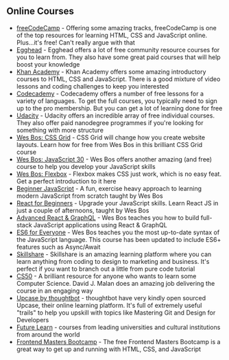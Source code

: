 ## Online Courses

- [freeCodeCamp](https://www.freecodecamp.org/) - Offering some amazing tracks, freeCodeCamp is one of the top resources for learning HTML, CSS and JavaScript online. Plus...it's free! Can't really argue with that
- [Egghead](https://egghead.io/?rc=jxg9kg) - Egghead offers a lot of free community resource courses for you to learn from. They also have some great paid courses that will help boost your knowledge
- [Khan Academy](https://www.khanacademy.org/computing) - Khan Academy offers some amazing introductory courses to HTML, CSS and JavaScript. There is a good mixture of video lessons and coding challenges to keep you interested
- [Codecademy](https://www.codecademy.com/) - Codecademy offers a number of free lessons for a variety of languages. To get the full courses, you typically need to sign up to the pro membership. But you can get a lot of learning done for free
- [Udacity](https://udacity.com/) - Udacity offers an incredible array of free individual courses. They also offer paid nanodegree programmes if you're looking for something with more structure
- [Wes Bos: CSS Grid](https://cssgrid.io) - CSS Grid will change how you create website layouts. Learn how for free from Wes Bos in this brilliant CSS Grid course
- [Wes Bos: JavaScript 30](https://javascript30.com) - Wes Bos offers another amazing (and free) course to help you develop your JavaScript skills
- [Wes Bos: Flexbox](https://flexbox.io) - Flexbox makes CSS just work, which is no easy feat. Get a perfect introduction to it here
- [Beginner JavaScript](https://beginnerjavascript.com) - A fun, exercise heavy approach to learning modern JavaScript from scratch taught by Wes Bos
- [React for Beginners](https://reactforbeginners.com) - Upgrade your JavaScript skills. Learn React JS in just a couple of afternoons, taught by Wes Bos
- [Advanced React & GraphQL](https://advancedreact.com) - Wes Bos teaches you how to build full-stack JavaScript applications using React & GraphQL
- [ES6 for Everyone](https://es6.io) - Wes Bos teaches you the most up-to-date syntax of the JavaScript language. This course has been updated to include ES6+ features such as Async/Await
- [Skillshare](https://skillshare.com) - Skillshare is an amazing learning platform where you can learn anything from coding to design to marketing and business. It's perfect if you want to branch out a little from pure code tutorial
- [CS50](https://www.edx.org/course/cs50s-introduction-computer-science-harvardx-cs50x) - A brilliant resource for anyone who wants to learn some Computer Science. David J. Malan does an amazing job delivering the course in an engaging way
- [Upcase by thoughtbot](https://thoughtbot.com/upcase) - thoughtbot have very kindly open sourced Upcase, their online learning platform. It's full of extremely useful "trails" to help you upskill with topics like Mastering Git and Design for Developers
- [Future Learn](https://www.futurelearn.com) - courses from leading universities and cultural institutions from around the world
- [Frontend Masters Bootcamp](https://frontendmasters.com/bootcamp/) - The free Frontend Masters Bootcamp is a great way to get up and running with HTML, CSS, and JavaScript
